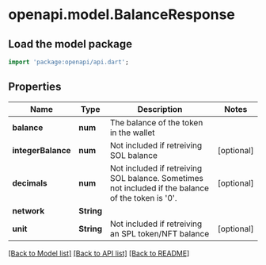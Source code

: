 # openapi.model.BalanceResponse

## Load the model package
```dart
import 'package:openapi/api.dart';
```

## Properties
Name | Type | Description | Notes
------------ | ------------- | ------------- | -------------
**balance** | **num** | The balance of the token in the wallet | 
**integerBalance** | **num** | Not included if retreiving SOL balance | [optional] 
**decimals** | **num** | Not included if retreiving SOL balance. Sometimes not included if the balance of the token is '0'. | [optional] 
**network** | **String** |  | 
**unit** | **String** | Not included if retreiving an SPL token/NFT balance | [optional] 

[[Back to Model list]](../README.md#documentation-for-models) [[Back to API list]](../README.md#documentation-for-api-endpoints) [[Back to README]](../README.md)


